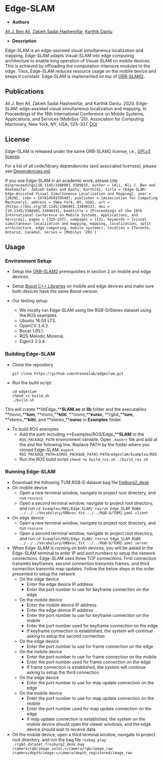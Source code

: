 # Edge-SLAM

* **Authors**

[Ali J. Ben Ali](https://github.com/benaliny), [Zakieh Sadat Hashemifar](https://github.com/Zakieh), [Karthik Dantu](https://github.com/dkkarthik)

* **Description**

Edge-SLAM is an edge-assisted visual simultaneous localization and mapping.
Edge-SLAM adapts Visual-SLAM into edge computing architecture to enable long
operation of Visual-SLAM on mobile devices. This is achieved by offloading the
computation-intensive modules to the edge. Thus, Edge-SLAM reduces resource
usage on the mobile device and keeps it constant. Edge-SLAM is implemented on
top of [ORB-SLAM2](https://github.com/raulmur/ORB_SLAM2).


## Publications

Ali J. Ben Ali, Zakieh Sadat Hashemifar, and Karthik Dantu. 2020. Edge-SLAM:
edge-assisted visual simultaneous localization and mapping. In Proceedings of
the 18th International Conference on Mobile Systems, Applications, and Services
(MobiSys ’20). Association for Computing Machinery, New York, NY, USA, 325–337.
[DOI](https://doi.org/10.1145/3386901.3389033)

## License

Edge-SLAM is released under the same ORB-SLAM2 license, i.e., [GPLv3
license](https://github.com/droneslab/edgeslam/blob/master/License-gpl.txt).

For a list of all code/library dependencies (and associated licenses), please
see
[Dependencies.md](https://github.com/droneslab/edgeslam/blob/master/Dependencies.md).

If you use Edge-SLAM in an academic work, please cite:
    ```
    @inproceedings{10.1145/3386901.3389033,
    author = {Ali, Ali J. Ben and Hashemifar, Zakieh Sadat and Dantu, Karthik},
    title = {Edge-SLAM: Edge-Assisted Visual Simultaneous Localization and Mapping},
    year = {2020},
    isbn = {9781450379540},
    publisher = {Association for Computing Machinery},
    address = {New York, NY, USA},
    url = {https://doi.org/10.1145/3386901.3389033},
    doi = {10.1145/3386901.3389033},
    booktitle = {Proceedings of the 18th International Conference on Mobile Systems, Applications, and Services},
    pages = {325–337},
    numpages = {13},
    keywords = {visual simultaneous localization and mapping, mapping, localization, split architecture, edge computing, mobile systems},
    location = {Toronto, Ontario, Canada},
    series = {MobiSys ’20}
    }
    ```

## Usage

### Environment Setup

* Setup the
  [ORB-SLAM2](https://github.com/droneslab/edgeslam/blob/master/ORB-SLAM2.md)
  prerequisites in section 2 on mobile and edge devices.

* Setup [Boost C++ Libraries](https://www.boost.org/) on mobile and edge
  devices and make sure both devices have the same Boost version.

* Our testing setup:
  * We mostly run Edge-SLAM using the RGB-D/Stereo dataset using the ROS examples.
  * Ubuntu 18.04 LTS.
  * OpenCV 3.4.2.
  * Boost 1.65.1.
  * ROS Melodic Morenia.
  * Eigen3 3.3.4.

### Building Edge-SLAM

* Clone the repository
    ```
    git clone https://github.com/droneslab/edgeslam.git
    ```
* Run the build script
    ```
    cd edgeslam
    chmod +x build.sh
    ./build.sh
    ```
This will create **libEdge_****SLAM.so**  at **lib** folder and the executables
**mono_****tum**, **mono_****kitti**, **mono_****euroc**, **rgbd_****tum**,
**stereo_****kitti**, and **stereo_****euroc** in **Examples** folder.

* To build ROS examples
  * Add the path including **Examples/ROS/Edge_****SLAM** to the
    `ROS_PACKAGE_PATH` environment variable. Open `.bashrc` file and add at the
    end the following line. Replace PATH by the folder where you cloned
    Edge-SLAM:
        ```
        export ROS_PACKAGE_PATH=${ROS_PACKAGE_PATH}:PATH/edgeslam/Examples/ROS
        ```
  * Run the ROS build script
        ```
        chmod +x build_ros.sh
        ./build_ros.sh
        ```

### Running Edge-SLAM

* Download the following TUM RGB-D dataset bag file
  [freiburg2_desk](https://vision.in.tum.de/rgbd/dataset/freiburg2/rgbd_dataset_freiburg2_desk.bag)
* On mobile device
  * Open a new terminal window, navigate to project root directory, and run
        ```
        roscore
        ```
  * Open a second terminal window, navigate to project root directory, and run
        ```
        cd Examples/ROS/Edge_SLAM/
        rosrun Edge_SLAM RGBD ../../../Vocabulary/ORBvoc.txt ../../RGB-D/TUM2.yaml client
        ```
* On edge device
  * Open a new terminal window, navigate to project root directory, and run
        ```
        roscore
        ```
  * Open a second terminal window, navigate to project root directory, and run
        ```
        cd Examples/ROS/Edge_SLAM/
        rosrun Edge_SLAM RGBD ../../../Vocabulary/ORBvoc.txt ../../RGB-D/TUM2.yaml server
        ```
* When Edge-SLAM is running on both devices, you will be asked in the Edge-SLAM
  terminal to enter IP and port numbers to setup the network connections.
  Edge-SLAM uses three TCP connections. First connection transmits keyframes,
  second connection transmits frames, and third connection transmits map
  updates. Follow the below steps in the order presented to setup the network
  * On the edge device
    * Enter the edge device IP address
    * Enter the port number to use for keyframe connection on the edge
  * On the mobile device
    * Enter the mobile device IP address
    * Enter the edge device IP address
    * Enter the port number to use for keyframe connection on the mobile
    * Enter the port number used for keyframe connection on the edge
    * If keyframe connection is established, the system will continue asking to
      setup the second connection
  * On the edge device
    * Enter the port number to use for frame connection on the edge
  * On the mobile device
    * Enter the port number to use for frame connection on the mobile
    * Enter the port number used for frame connection on the edge
    * If frame connection is established, the system will continue asking to
      setup the third connection
  * On the edge device
    * Enter the port number to use for map update connection on the edge
  * On the mobile device
    * Enter the port number to use for map update connection on the mobile
    * Enter the port number used for map update connection on the edge
    * If map update connection is established, the system on the mobile device
      should open the viewer windows, and the edge device should wait to
      receive data.
* On the mobile device, open a third terminal window, navigate to project root
  directory, and run the bag file
      ```
      rosbag play ./rgbd_dataset_freiburg2_desk.bag /camera/rgb/image_color:=/camera/rgb/image_raw /camera/depth/image:=/camera/depth_registered/image_raw
      ```

